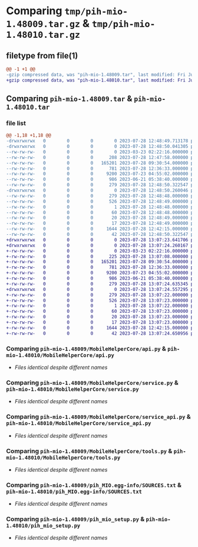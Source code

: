# Comparing `tmp/pih-mio-1.48009.tar.gz` & `tmp/pih-mio-1.48010.tar.gz`

## filetype from file(1)

```diff
@@ -1 +1 @@
-gzip compressed data, was "pih-mio-1.48009.tar", last modified: Fri Jul 28 12:48:50 2023, max compression
+gzip compressed data, was "pih-mio-1.48010.tar", last modified: Fri Jul 28 13:07:24 2023, max compression
```

## Comparing `pih-mio-1.48009.tar` & `pih-mio-1.48010.tar`

### file list

```diff
@@ -1,18 +1,18 @@
-drwxrwxrwx   0        0        0        0 2023-07-28 12:48:49.713178 pih-mio-1.48009/
-drwxrwxrwx   0        0        0        0 2023-07-28 12:48:50.041305 pih-mio-1.48009/MobileHelperCore/
--rw-rw-rw-   0        0        0        0 2023-03-23 02:22:16.000000 pih-mio-1.48009/MobileHelperCore/__init__.py
--rw-rw-rw-   0        0        0      208 2023-07-28 12:47:58.000000 pih-mio-1.48009/MobileHelperCore/__main__.py
--rw-rw-rw-   0        0        0   165201 2023-07-28 09:30:54.000000 pih-mio-1.48009/MobileHelperCore/api.py
--rw-rw-rw-   0        0        0      781 2023-07-28 12:36:33.000000 pih-mio-1.48009/MobileHelperCore/service.py
--rw-rw-rw-   0        0        0     9200 2023-07-23 04:55:02.000000 pih-mio-1.48009/MobileHelperCore/service_api.py
--rw-rw-rw-   0        0        0      986 2023-06-21 05:38:40.000000 pih-mio-1.48009/MobileHelperCore/tools.py
--rw-rw-rw-   0        0        0      279 2023-07-28 12:48:50.322547 pih-mio-1.48009/PKG-INFO
-drwxrwxrwx   0        0        0        0 2023-07-28 12:48:50.260046 pih-mio-1.48009/pih_MIO.egg-info/
--rw-rw-rw-   0        0        0      279 2023-07-28 12:48:48.000000 pih-mio-1.48009/pih_MIO.egg-info/PKG-INFO
--rw-rw-rw-   0        0        0      526 2023-07-28 12:48:49.000000 pih-mio-1.48009/pih_MIO.egg-info/SOURCES.txt
--rw-rw-rw-   0        0        0        1 2023-07-28 12:48:48.000000 pih-mio-1.48009/pih_MIO.egg-info/dependency_links.txt
--rw-rw-rw-   0        0        0       60 2023-07-28 12:48:48.000000 pih-mio-1.48009/pih_MIO.egg-info/entry_points.txt
--rw-rw-rw-   0        0        0       20 2023-07-28 12:48:49.000000 pih-mio-1.48009/pih_MIO.egg-info/requires.txt
--rw-rw-rw-   0        0        0       17 2023-07-28 12:48:49.000000 pih-mio-1.48009/pih_MIO.egg-info/top_level.txt
--rw-rw-rw-   0        0        0     1644 2023-07-28 12:42:15.000000 pih-mio-1.48009/pih_mio_setup.py
--rw-rw-rw-   0        0        0       42 2023-07-28 12:48:50.322547 pih-mio-1.48009/setup.cfg
+drwxrwxrwx   0        0        0        0 2023-07-28 13:07:23.641706 pih-mio-1.48010/
+drwxrwxrwx   0        0        0        0 2023-07-28 13:07:24.260167 pih-mio-1.48010/MobileHelperCore/
+-rw-rw-rw-   0        0        0        0 2023-03-23 02:22:16.000000 pih-mio-1.48010/MobileHelperCore/__init__.py
+-rw-rw-rw-   0        0        0      225 2023-07-28 13:07:08.000000 pih-mio-1.48010/MobileHelperCore/__main__.py
+-rw-rw-rw-   0        0        0   165201 2023-07-28 09:30:54.000000 pih-mio-1.48010/MobileHelperCore/api.py
+-rw-rw-rw-   0        0        0      781 2023-07-28 12:36:33.000000 pih-mio-1.48010/MobileHelperCore/service.py
+-rw-rw-rw-   0        0        0     9200 2023-07-23 04:55:02.000000 pih-mio-1.48010/MobileHelperCore/service_api.py
+-rw-rw-rw-   0        0        0      986 2023-06-21 05:38:40.000000 pih-mio-1.48010/MobileHelperCore/tools.py
+-rw-rw-rw-   0        0        0      279 2023-07-28 13:07:24.635345 pih-mio-1.48010/PKG-INFO
+drwxrwxrwx   0        0        0        0 2023-07-28 13:07:24.557295 pih-mio-1.48010/pih_MIO.egg-info/
+-rw-rw-rw-   0        0        0      279 2023-07-28 13:07:22.000000 pih-mio-1.48010/pih_MIO.egg-info/PKG-INFO
+-rw-rw-rw-   0        0        0      526 2023-07-28 13:07:23.000000 pih-mio-1.48010/pih_MIO.egg-info/SOURCES.txt
+-rw-rw-rw-   0        0        0        1 2023-07-28 13:07:22.000000 pih-mio-1.48010/pih_MIO.egg-info/dependency_links.txt
+-rw-rw-rw-   0        0        0       60 2023-07-28 13:07:23.000000 pih-mio-1.48010/pih_MIO.egg-info/entry_points.txt
+-rw-rw-rw-   0        0        0       20 2023-07-28 13:07:23.000000 pih-mio-1.48010/pih_MIO.egg-info/requires.txt
+-rw-rw-rw-   0        0        0       17 2023-07-28 13:07:23.000000 pih-mio-1.48010/pih_MIO.egg-info/top_level.txt
+-rw-rw-rw-   0        0        0     1644 2023-07-28 12:42:15.000000 pih-mio-1.48010/pih_mio_setup.py
+-rw-rw-rw-   0        0        0       42 2023-07-28 13:07:24.650956 pih-mio-1.48010/setup.cfg
```

### Comparing `pih-mio-1.48009/MobileHelperCore/api.py` & `pih-mio-1.48010/MobileHelperCore/api.py`

 * *Files identical despite different names*

### Comparing `pih-mio-1.48009/MobileHelperCore/service.py` & `pih-mio-1.48010/MobileHelperCore/service.py`

 * *Files identical despite different names*

### Comparing `pih-mio-1.48009/MobileHelperCore/service_api.py` & `pih-mio-1.48010/MobileHelperCore/service_api.py`

 * *Files identical despite different names*

### Comparing `pih-mio-1.48009/MobileHelperCore/tools.py` & `pih-mio-1.48010/MobileHelperCore/tools.py`

 * *Files identical despite different names*

### Comparing `pih-mio-1.48009/pih_MIO.egg-info/SOURCES.txt` & `pih-mio-1.48010/pih_MIO.egg-info/SOURCES.txt`

 * *Files identical despite different names*

### Comparing `pih-mio-1.48009/pih_mio_setup.py` & `pih-mio-1.48010/pih_mio_setup.py`

 * *Files identical despite different names*

